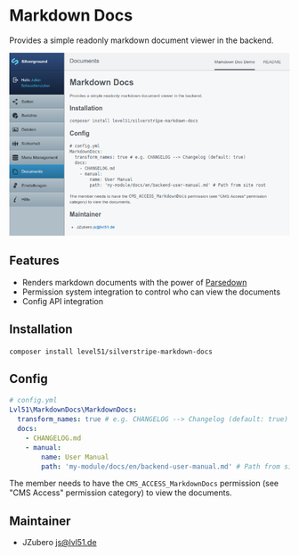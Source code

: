 # Markdown Docs
Provides a simple readonly markdown document viewer in the backend.

![Markdown Docs Demp Screenshot](docs/markdown-docs-screenshot.png)

## Features
- Renders markdown documents with the power of [Parsedown](http://parsedown.org/)
- Permission system integration to control who can view the documents
- Config API integration

## Installation

`composer install level51/silverstripe-markdown-docs`

## Config

```yaml
# config.yml
Lvl51\MarkdownDocs\MarkdownDocs:
  transform_names: true # e.g. CHANGELOG --> Changelog (default: true)
  docs:
    - CHANGELOG.md
    - manual:
        name: User Manual
        path: 'my-module/docs/en/backend-user-manual.md' # Path from site root
```

The member needs to have the `CMS_ACCESS_MarkdownDocs` permission (see "CMS Access" permission category) to view the documents.

## Maintainer
- JZubero <js@lvl51.de>
